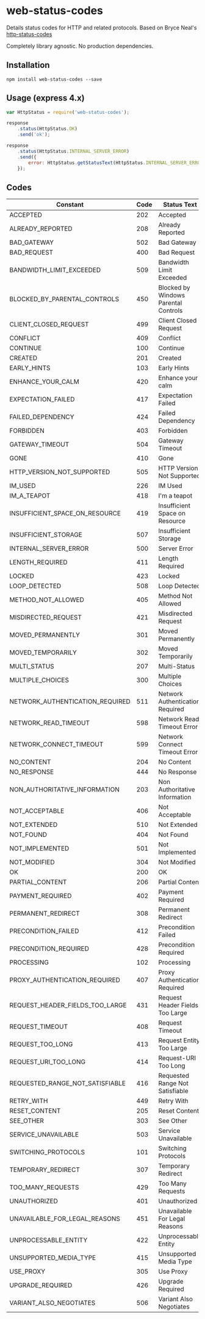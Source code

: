 # web-status-codes

Details status codes for HTTP and related protocols. Based on Bryce Neal's [http-status-codes](https://github.com/prettymuchbryce/node-http-status)

Completely library agnostic. No production dependencies.

## Installation

```console
npm install web-status-codes --save
```

## Usage (express 4.x)

```javascript
var HttpStatus = require('web-status-codes');

response
	.status(HttpStatus.OK)
	.send('ok');

response
	.status(HttpStatus.INTERNAL_SERVER_ERROR)
	.send({
		error: HttpStatus.getStatusText(HttpStatus.INTERNAL_SERVER_ERROR)
	});
```

## Codes

Constant                            | Code  | Status Text
------------------------------------|-------|-----------------------------------
ACCEPTED                            | 202   | Accepted
ALREADY_REPORTED                    | 208   | Already Reported
BAD_GATEWAY                         | 502   | Bad Gateway
BAD_REQUEST                         | 400   | Bad Request
BANDWIDTH_LIMIT_EXCEEDED            | 509   | Bandwidth Limit Exceeded
BLOCKED_BY_PARENTAL_CONTROLS        | 450   | Blocked by Windows Parental Controls
CLIENT_CLOSED_REQUEST               | 499   | Client Closed Request
CONFLICT                            | 409   | Conflict
CONTINUE                            | 100   | Continue
CREATED                             | 201   | Created
EARLY_HINTS                         | 103   | Early Hints
ENHANCE_YOUR_CALM                   | 420   | Enhance your calm
EXPECTATION_FAILED                  | 417   | Expectation Failed
FAILED_DEPENDENCY                   | 424   | Failed Dependency
FORBIDDEN                           | 403   | Forbidden
GATEWAY_TIMEOUT                     | 504   | Gateway Timeout
GONE                                | 410   | Gone
HTTP_VERSION_NOT_SUPPORTED          | 505   | HTTP Version Not Supported
IM_USED                             | 226   | IM Used
IM_A_TEAPOT                         | 418   | I'm a teapot
INSUFFICIENT_SPACE_ON_RESOURCE      | 419   | Insufficient Space on Resource
INSUFFICIENT_STORAGE                | 507   | Insufficient Storage
INTERNAL_SERVER_ERROR               | 500   | Server Error
LENGTH_REQUIRED                     | 411   | Length Required
LOCKED                              | 423   | Locked
LOOP_DETECTED                       | 508   | Loop Detected
METHOD_NOT_ALLOWED                  | 405   | Method Not Allowed
MISDIRECTED_REQUEST                 | 421   | Misdirected Request
MOVED_PERMANENTLY                   | 301   | Moved Permanently
MOVED_TEMPORARILY                   | 302   | Moved Temporarily
MULTI_STATUS                        | 207   | Multi-Status
MULTIPLE_CHOICES                    | 300   | Multiple Choices
NETWORK_AUTHENTICATION_REQUIRED     | 511   | Network Authentication Required
NETWORK_READ_TIMEOUT                | 598   | Network Read Timeout Error
NETWORK_CONNECT_TIMEOUT             | 599   | Network Connect Timeout Error
NO_CONTENT                          | 204   | No Content
NO_RESPONSE                         | 444   | No Response
NON_AUTHORITATIVE_INFORMATION       | 203   | Non Authoritative Information
NOT_ACCEPTABLE                      | 406   | Not Acceptable
NOT_EXTENDED                        | 510   | Not Extended
NOT_FOUND                           | 404   | Not Found
NOT_IMPLEMENTED                     | 501   | Not Implemented
NOT_MODIFIED                        | 304   | Not Modified
OK                                  | 200   | OK
PARTIAL_CONTENT                     | 206   | Partial Content
PAYMENT_REQUIRED                    | 402   | Payment Required
PERMANENT_REDIRECT                  | 308   | Permanent Redirect
PRECONDITION_FAILED                 | 412   | Precondition Failed
PRECONDITION_REQUIRED               | 428   | Precondition Required
PROCESSING                          | 102   | Processing
PROXY_AUTHENTICATION_REQUIRED       | 407   | Proxy Authentication Required
REQUEST_HEADER_FIELDS_TOO_LARGE     | 431   | Request Header Fields Too Large
REQUEST_TIMEOUT                     | 408   | Request Timeout
REQUEST_TOO_LONG                    | 413   | Request Entity Too Large
REQUEST_URI_TOO_LONG                | 414   | Request-URI Too Long
REQUESTED_RANGE_NOT_SATISFIABLE     | 416   | Requested Range Not Satisfiable
RETRY_WITH                          | 449   | Retry With
RESET_CONTENT                       | 205   | Reset Content
SEE_OTHER                           | 303   | See Other
SERVICE_UNAVAILABLE                 | 503   | Service Unavailable
SWITCHING_PROTOCOLS                 | 101   | Switching Protocols
TEMPORARY_REDIRECT                  | 307   | Temporary Redirect
TOO_MANY_REQUESTS                   | 429   | Too Many Requests
UNAUTHORIZED                        | 401   | Unauthorized
UNAVAILABLE_FOR_LEGAL_REASONS       | 451   | Unavailable For Legal Reasons
UNPROCESSABLE_ENTITY                | 422   | Unprocessable Entity
UNSUPPORTED_MEDIA_TYPE              | 415   | Unsupported Media Type
USE_PROXY                           | 305   | Use Proxy
UPGRADE_REQUIRED                    | 426   | Upgrade Required
VARIANT_ALSO_NEGOTIATES             | 506   | Variant Also Negotiates


